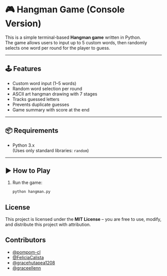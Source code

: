 # 🎮 Hangman Game (Console Version)

This is a simple terminal-based **Hangman game** written in Python.  
The game allows users to input up to 5 custom words, then randomly selects one word per round for the player to guess.

---

## 🕹️ Features

- Custom word input (1–5 words)
- Random word selection per round
- ASCII art hangman drawing with 7 stages
- Tracks guessed letters
- Prevents duplicate guesses
- Game summary with score at the end

---

## 📦 Requirements

- Python 3.x  
(Uses only standard libraries: `random`)

---

## ▶️ How to Play

1. Run the game:
   ```bash
   python hangman.py

## License

This project is licensed under the **MIT License** – you are free to use, modify, and distribute this project with attribution.

## Contributors
- [@pompom-cl](https://github.com/pompom-cl)
- [@FeliciaCalista](https://github.com/FeliciaCalista)
- [@gracehutapea1208](https://github.com/gracehutapea1208)
- [@graceellenn](https://github.com/graceellenn)
